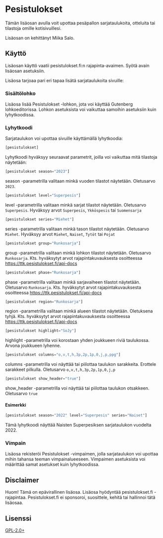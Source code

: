 # Pesistulokset

Tämän lisäosan avulla voit upottaa pesäpallon sarjataulukoita, otteluita tai tilastoja omille kotisivuillesi.

Lisäosan on kehittänyt Miika Salo.

## Käyttö

Lisäosan käyttö vaatii pesistulokset.fi:n rajapinta-avaimen. Syötä avain lisäosan asetuksiin.

Lisäosa tarjoaa pari eri tapaa lisätä sarjataulukoita sivuille:

### Sisältölohko

Lisäosa lisää Pesistulokset -lohkon, jota voi käyttää Gutenberg lohkoeditorissa. Lohkon asetuksista voi vaikuttaa samoihin asetuksiin kuin lyhytkoodissa.

### Lyhytkoodi

Sarjataulukon voi upottaa sivuille käyttämällä lyhytkoodia:

```php
[pesistulokset]
```

Lyhytkoodi hyväksyy seuraavat parametrit, joilla voi vaikuttaa mitä tilastoja näytetään:

```php
[pesistulokset season="2023"]
```
season -parametrilla valitaan minkä vuoden tilastot näytetään. Oletusarvo `2023`.

```php
[pesistulokset level="Superpesis"]
```
level -parametrilla valitaan minkä sarjat tilastot näytetään. Oletusarvo `Superpesis`. Hyväksyy arvot `Superpesis`, `Ykköspesis` tai `Suomensarja`

```php
[pesistulokset series="Miehet"]
```
series -parametrilla valitaan minkä tason tilastot näytetään. Oletusarvo `Miehet`. Hyväksyy arvot `Miehet`, `Naiset`, `Tytöt` tai `Pojat`

```php
[pesistulokset group="Runkosarja"]
```
group -parametrilla valitaan minkä lohkon tilastot näytetään. Oletusarvo `Runkosarja`. Kts. hyväksytyt arvot rajapintakuvauksesta osoitteessa https://ttk.pesistulokset.fi/api-docs

```php
[pesistulokset phase="Runkosarja"]
```
phase -parametrilla valitaan minkä sarjavaiheen tilastot näytetään. Oletusarvo `Runkosarja`. Kts. hyväksytyt arvot rajapintakuvauksesta osoitteessa https://ttk.pesistulokset.fi/api-docs

```php
[pesistulokset region="Runkosarja"]
```
region -parametrilla valitaan minkä alueen tilastot näytetään. Oletuksena tyhjä. Kts. hyväksytyt arvot rajapintakuvauksesta osoitteessa https://ttk.pesistulokset.fi/api-docs

```php
[pesistulokset highlight="SoJy"]
```
highlight -parametrilla voi korostaan yhden joukkueen riviä taulukossa. Arvona joukkueen lyhenne.

```php
[pesistulokset columns="o,v,t,h,3p,2p,1p,0,j,p,ppg"]
```
columns -parametrilla voi näyttää tai piilottaa taulukon sarakkeita. Erottele sarakkeet pilkulla. Oletusarvo `o,v,t,h,3p,2p,1p,0,j,p`

```php
[pesistulokset show_header="true"]
```
show_header -parametrilla voi näyttää tai piilottaa taulukon otsakkeen. Oletusarvo `true`

#### Esimerkki

```php
[pesistulokset season="2022" level="Superpesis" series="Naiset"]
```
Tämä lyhytkoodi näyttää Naisten Superpesiksen sarjataulukon vuodelta 2022.

### Vimpain

Lisäosa rekisteröi Pesistulokset -vimpaimen, jolla sarjataulukon voi upottaa mihin tahansa teeman vimpainalueeseen. Vimpaimen asetuksista voi määrittää samat asetukset kuin lyhytkoodissa.

## Disclaimer

Huom! Tämä on epävirallinen lisäosa. Lisäosa hyödyntää pesistulokset.fi -rajapintaa. Pesistulokset.fi ei sponsoroi, suosittele, kehitä tai hallinnoi tätä lisäosaa.

## Lisenssi

[GPL-2.0+](http://www.gnu.org/licenses/gpl-2.0.txt)